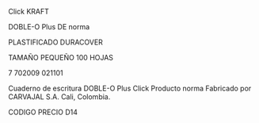 Click
KRAFT

DOBLE-O Plus DE norma

PLASTIFICADO
DURACOVER

TAMAÑO PEQUEÑO
100 HOJAS

7 702009 021101

Cuaderno de escritura DOBLE-O Plus Click
Producto norma Fabricado por CARVAJAL S.A. Cali, Colombia.

CODIGO PRECIO
D14